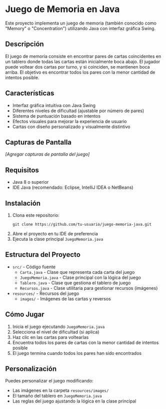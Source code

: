 # Juego de Memoria en Java

Este proyecto implementa un juego de memoria (también conocido como "Memory" o "Concentration") utilizando Java con interfaz gráfica Swing.

## Descripción

El juego de memoria consiste en encontrar pares de cartas coincidentes en un tablero donde todas las cartas están inicialmente boca abajo. El jugador puede voltear dos cartas por turno, y si coinciden, se mantienen boca arriba. El objetivo es encontrar todos los pares con la menor cantidad de intentos posible.

## Características

- Interfaz gráfica intuitiva con Java Swing
- Diferentes niveles de dificultad (ajustable por número de pares)
- Sistema de puntuación basado en intentos
- Efectos visuales para mejorar la experiencia de usuario
- Cartas con diseño personalizado y visualmente distintivo

## Capturas de Pantalla

*[Agregar capturas de pantalla del juego]*

## Requisitos

- Java 8 o superior
- IDE Java (recomendado: Eclipse, IntelliJ IDEA o NetBeans)

## Instalación

1. Clona este repositorio:
   ```
   git clone https://github.com/tu-usuario/juego-memoria-java.git
   ```
2. Abre el proyecto en tu IDE de preferencia
3. Ejecuta la clase principal `JuegoMemoria.java`

## Estructura del Proyecto

- `src/` - Código fuente
  - `Carta.java` - Clase que representa cada carta del juego
  - `JuegoMemoria.java` - Clase principal con la lógica del juego
  - `Tablero.java` - Clase que gestiona el tablero de juego
  - `Recursos.java` - Clase utilitaria para gestionar recursos (imágenes)
- `resources/` - Recursos del juego
  - `images/` - Imágenes de las cartas y reversos

## Cómo Jugar

1. Inicia el juego ejecutando `JuegoMemoria.java`
2. Selecciona el nivel de dificultad (si aplica)
3. Haz clic en las cartas para voltearlas
4. Encuentra todos los pares de cartas con la menor cantidad de intentos posible
5. El juego termina cuando todos los pares han sido encontrados

## Personalización

Puedes personalizar el juego modificando:
- Las imágenes en la carpeta `resources/images/`
- El tamaño del tablero en `JuegoMemoria.java`
- Las reglas del juego ajustando la lógica en la clase principal
